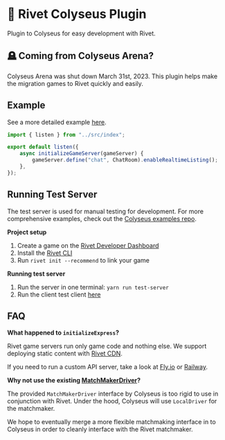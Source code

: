 # 🔩 Rivet Colyseus Plugin

Plugin to Colyseus for easy development with Rivet.

## 🪦 Coming from Colyseus Arena?

Colyseus Arena was shut down March 31st, 2023. This plugin helps make the migration games to Rivet quickly and easily.

## Example

See a more detailed example [here](https://github.com/rivet-gg/plugin-colyseus-examples).

```typescript
import { listen } from "../src/index";

export default listen({
	async initializeGameServer(gameServer) {
		gameServer.define("chat", ChatRoom).enableRealtimeListing();
	},
});
```

## Running Test Server

The test server is used for manual testing for development. For more comprehensive examples, check out the [Colyseus examples repo](https://github.com/rivet-gg/plugin-colyseus-examples).

**Project setup**

1. Create a game on the [Rivet Developer Dashboard](https://hub.rivet.gg/developer/dashboard)
1. Install the [Rivet CLI](https://github.com/rivet-gg/cli)
1. Run `rivet init --recommend` to link your game

**Running test server**

1. Run the server in one terminal: `yarn run test-server`
1. Run the client test client [here](https://github.com/rivet-gg/plugin-colyseus-javascript)

## FAQ

**What happened to `initializeExpress`?**

Rivet game servers run only game code and nothing else. We support deploying static content with [Rivet CDN](https://docs.rivet.gg/cdn/introduction).

If you need to run a custom API server, take a look at [Fly.io](https://docs.rivet.gg/cdn/introduction) or [Railway](https://railway.app/).

**Why not use the existing [MatchMakerDriver](https://github.com/colyseus/colyseus/blob/afb44c3d4f8100465becd81d1cb995c6d773b6d8/packages/core/src/matchmaker/driver/interfaces.ts#L29)?**

The provided `MatchMakerDriver` interface by Colyseus is too rigid to use in conjunction with Rivet. Under the hood, Colyseus will use `LocalDriver` for the matchmaker.

We hope to eventually merge a more flexible matchmaking interface in to Colyseus in order to cleanly interface with the Rivet matchmaker.
